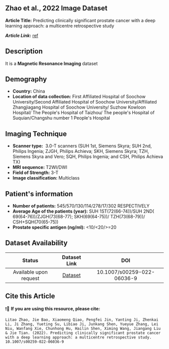 ## **Zhao et al., 2022 Image Dataset**
**Article Title:** Predicting clinically significant prostate cancer with a deep learning approach: a multicentre retrospective study

**_Article Link_:** [ref](https://link.springer.com/article/10.1007/s00259-022-06036-9)

## **Description**
It is a **Magnetic Resonance Imaging** dataset

## **Demography**
+ **Country:** China
+ **Location of data collection:** First Affiliated Hospital of Soochow University/Second Affiliated Hospital of Soochow University/Affiliated Zhangjiagang Hospital of Soochow University/ Suzhow Kowloon Hospital/ The People's Hospital of Taizhou/ The people's Hospital of Suquian/Changshu number 1 People's Hospital

## **Imaging Technique**
+ **Scanner type:**    3.0-T scanners (SUH 1st, Siemens Skyra; SUH 2nd, Philips Ingenia; ZJGH, Philips Achieva; SKH, Siemens Skyra; TZH, Siemens Skyra and Vero; SQH, Philips Ingenia; and CSH, Philips Achieva TX)
+ **MRI sequence:** T2WI/DWI
+ **Field of Strength:** 3-T
+ **Image classification:** Multiclass
  
## **Patient's information**
+ **Number of patients:** 545/570/130/114/278/17/302 RESPECTIVELY
+ **Average Age of the patients (year):** SUH 1ST(72(66-74))/SUH 2ND( 69(64-76))/ZJGH(73(68-77); SKH(69(64-75))/ TZH(73(68-79))/ CSH+SQH(70(65-75))
+ **Prostate specific antigen (ng/ml):** <10/<20/>=20


## **Dataset Availability**

|**Status**|**Dataset Link**|**DOI**|
|:---:|:---:|:---:|
|Available upon request| [Dataset](https://link.springer.com/article/10.1007/s00259-022-06036-9)| 10.1007/s00259-022-06036-9


## **Cite this Article**

❗🛑 **If you are using this resource, please cite:**

```
Litao Zhao, Jie Bao, Xiaomeng Qiao, Pengfei Jin, Yanting Ji, Zhenkai Li, Ji Zhang, Yueting Su, Libiao Ji, Junkang Shen, Yueyue Zhang, Lei Niu, Wanfang Xie, Chunhong Hu, Hailin Shen, Ximing Wang, Jiangang Liu & Jie Tian. (2022). Predicting clinically significant prostate cancer with a deep learning approach: a multicentre retrospective study. 10.1007/s00259-022-06036-9

```
